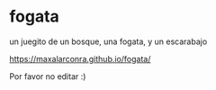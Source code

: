 # fogata
un juegito de un bosque, una fogata, y un escarabajo

https://maxalarconra.github.io/fogata/

Por favor no editar :)
